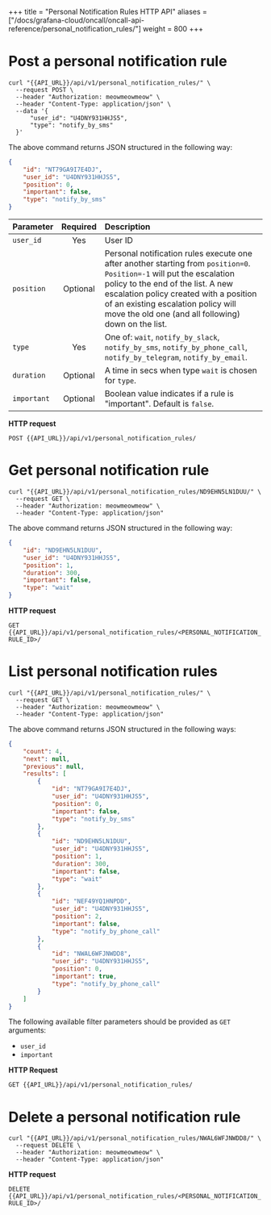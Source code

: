+++
title = "Personal Notification Rules HTTP API"
aliases = ["/docs/grafana-cloud/oncall/oncall-api-reference/personal_notification_rules/"]
weight = 800
+++

# Post a personal notification rule

```shell
curl "{{API_URL}}/api/v1/personal_notification_rules/" \
  --request POST \
  --header "Authorization: meowmeowmeow" \
  --header "Content-Type: application/json" \
  --data '{
      "user_id": "U4DNY931HHJS5",
      "type": "notify_by_sms"
  }'
```

The above command returns JSON structured in the following way:

```json
{
    "id": "NT79GA9I7E4DJ",
    "user_id": "U4DNY931HHJS5",
    "position": 0,
    "important": false,
    "type": "notify_by_sms"
}
```

| Parameter | Required | Description |
|-----------|:--------:|:------------|
`user_id` | Yes | User ID
`position` | Optional | Personal notification rules execute one after another starting from `position=0`. `Position=-1` will put the escalation policy to the end of the list. A new escalation policy created with a position of an existing escalation policy will move the old one (and all following) down on the list.
`type` | Yes | One of: `wait`, `notify_by_slack`, `notify_by_sms`, `notify_by_phone_call`, `notify_by_telegram`, `notify_by_email`.
`duration` | Optional | A time in secs when type `wait` is chosen for `type`.
`important` | Optional | Boolean value indicates if a rule is "important". Default is `false`.

**HTTP request**

`POST {{API_URL}}/api/v1/personal_notification_rules/`

# Get personal notification rule

```shell
curl "{{API_URL}}/api/v1/personal_notification_rules/ND9EHN5LN1DUU/" \
  --request GET \
  --header "Authorization: meowmeowmeow" \
  --header "Content-Type: application/json" 
```

The above command returns JSON structured in the following way:

```json
{
    "id": "ND9EHN5LN1DUU",
    "user_id": "U4DNY931HHJS5",
    "position": 1,
    "duration": 300,
    "important": false,
    "type": "wait"
}
```

**HTTP request**

`GET {{API_URL}}/api/v1/personal_notification_rules/<PERSONAL_NOTIFICATION_RULE_ID>/`


# List personal notification rules

```shell
curl "{{API_URL}}/api/v1/personal_notification_rules/" \
  --request GET \
  --header "Authorization: meowmeowmeow" \
  --header "Content-Type: application/json" 
```

The above command returns JSON structured in the following ways:

```json
{
    "count": 4,
    "next": null,
    "previous": null,
    "results": [
        {
            "id": "NT79GA9I7E4DJ",
            "user_id": "U4DNY931HHJS5",
            "position": 0,
            "important": false,
            "type": "notify_by_sms"
        },
        {
            "id": "ND9EHN5LN1DUU",
            "user_id": "U4DNY931HHJS5",
            "position": 1,
            "duration": 300,
            "important": false,
            "type": "wait"
        },
        {
            "id": "NEF49YQ1HNPDD",
            "user_id": "U4DNY931HHJS5",
            "position": 2,
            "important": false,
            "type": "notify_by_phone_call"
        },
        {
            "id": "NWAL6WFJNWDD8",
            "user_id": "U4DNY931HHJS5",
            "position": 0,
            "important": true,
            "type": "notify_by_phone_call"
        }
    ]
}
```

The following available filter parameters should be provided as `GET` arguments:

* `user_id`
* `important`

**HTTP Request**

`GET {{API_URL}}/api/v1/personal_notification_rules/`

# Delete a personal notification rule


```shell
curl "{{API_URL}}/api/v1/personal_notification_rules/NWAL6WFJNWDD8/" \
  --request DELETE \
  --header "Authorization: meowmeowmeow" \
  --header "Content-Type: application/json"
```

**HTTP request**

`DELETE {{API_URL}}/api/v1/personal_notification_rules/<PERSONAL_NOTIFICATION_RULE_ID>/`